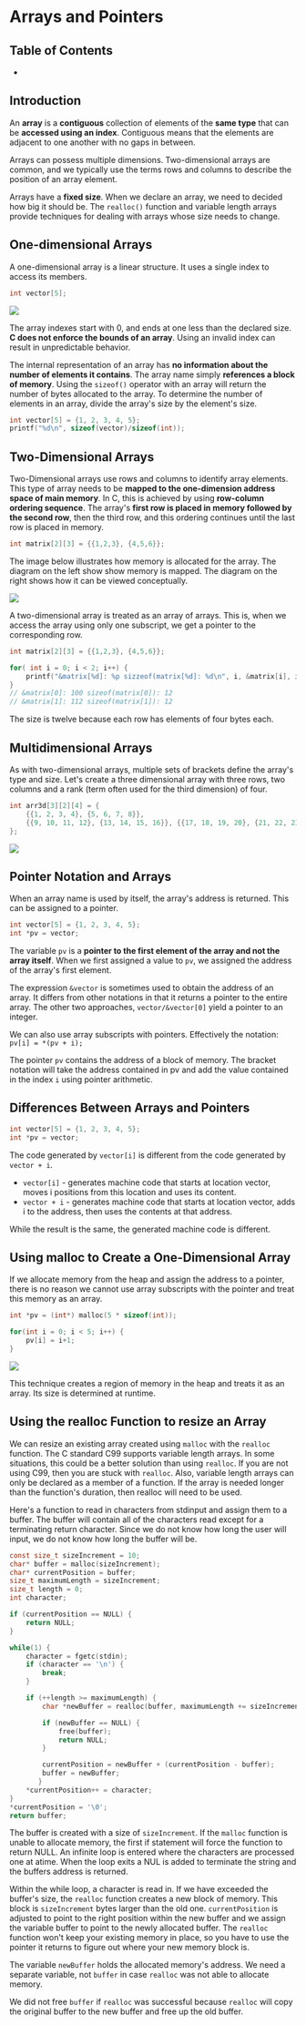 # Arrays and Pointers

## Table of Contents

* [](#)

## Introduction

An **array** is a **contiguous** collection of elements of the **same type** that can be **accessed using an index**. Contiguous means that the elements are adjacent to one another with no gaps in between. 

Arrays can possess multiple dimensions. Two-dimensional arrays are common, and we typically use the terms rows and columns to describe the position of an array element.

Arrays have a **fixed size**. When we declare an array, we need to decided how big it should be. The `realloc()` function and variable length arrays provide techniques for dealing with arrays whose size needs to change.

## One-dimensional Arrays

A one-dimensional array is a linear structure. It uses a single index to access its members. 

```c
int vector[5];
```

<img src="4_resources/arr_alloc.png">

The array indexes start with 0, and ends at one less than the declared size. **C does not enforce the bounds of an array**. Using an invalid index can result in unpredictable behavior.

The internal representation of an array has **no information about the number of elements it contains**. The array name simply **references a block of memory**. Using the `sizeof()` operator with an array will return the number of bytes allocated to the array. To determine the number of elements in an array, divide the array's size by the element's size.

```c
int vector[5] = {1, 2, 3, 4, 5};
printf("%d\n", sizeof(vector)/sizeof(int));
```

## Two-Dimensional Arrays

Two-Dimensional arrays use rows and columns to identify array elements. This type of array needs to be **mapped to the one-dimension address space of main memory**. In C, this is achieved by using **row-column ordering sequence**. The array's **first row is placed in memory followed by the second row**, then the third row, and this ordering continues until the last row is placed in memory.

```c
int matrix[2][3] = {{1,2,3}, {4,5,6}};
```

The image below illustrates how memory is allocated for the array. The diagram on the left show show memory is mapped. The diagram on the right shows how it can be viewed conceptually.

<img src="4_resources/two_dimension.png">

A two-dimensional array is treated as an array of arrays. This is, when we access the array using only one subscript, we get a pointer to the corresponding row. 

```c
int matrix[2][3] = {{1,2,3}, {4,5,6}};

for( int i = 0; i < 2; i++) {
    printf("&matrix[%d]: %p sizzeof(matrix[%d]: %d\n", i, &matrix[i], i, sizeof(matrix[i]);
}
// &matrix[0]: 100 sizeof(matrix[0]): 12
// &matrix[1]: 112 sizeof(matrix[1]): 12
```

The size is twelve because each row has elements of four bytes each.

## Multidimensional Arrays

As with two-dimensional arrays, multiple sets of brackets define the array's type and size. Let's create a three dimensional array with three rows, two columns and a rank (term often used for the third dimension) of four.


```c
int arr3d[3][2][4] = {
    {{1, 2, 3, 4}, {5, 6, 7, 8}},
    {{9, 10, 11, 12}, {13, 14, 15, 16}}, {{17, 18, 19, 20}, {21, 22, 23, 24}}
};
```

<img src="4_resources/three_dimension.png">

## Pointer Notation and Arrays

When an array name is used by itself, the array's address is returned. This can be assigned to a pointer.

```c
int vector[5] = {1, 2, 3, 4, 5};
int *pv = vector;
```

The variable `pv` is a **pointer to the first element of the array and not the array itself**. When we first assigned a value to `pv`, we assigned the address of the array's first element.

The expression `&vector` is sometimes used to obtain the address of an array. It differs from other notations in that it returns a pointer to the entire array. The other two approaches, `vector/&vector[0]` yield a pointer to an integer. 

We can also use array subscripts with pointers. Effectively the notation: `pv[i] = *(pv + i);`

The pointer `pv` contains the address of a block of memory. The bracket notation will take the address contained in pv and add the value contained in the index `i` using pointer arithmetic.

## Differences Between Arrays and Pointers

```c
int vector[5] = {1, 2, 3, 4, 5};
int *pv = vector;
```

The code generated by `vector[i]` is different from the code generated by `vector + i`.
* `vector[i]` - generates machine code that starts at location vector, moves i positions from this location and uses its content.
* `vector + i` - generates machine code that starts at location vector, adds i to the address, then uses the contents at that address.

While the result is the same, the generated machine code is different.

## Using malloc to Create a One-Dimensional Array

If we allocate memory from the heap and assign the address to a pointer, there is no reason we cannot use array subscripts with the pointer and treat this memory as an array.

```c
int *pv = (int*) malloc(5 * sizeof(int));

for(int i = 0; i < 5; i++) {
    pv[i] = i+1;
}
```

<img src="4_resources/arr_heap.png">

This technique creates a region of memory in the heap and treats it as an array. Its size is determined at runtime. 

## Using the realloc Function to resize an Array

We can resize an existing array created using `malloc` with the `realloc` function. The C standard C99 supports variable length arrays. In some situations, this could be a better solution than using `realloc`. If you are not using C99, then you are stuck with `realloc`. Also, variable length arrays can only be declared as a member of a function. If the array is needed longer than the function's duration, then realloc will need to be used. 

Here's a function to read in characters from stdinput and assign them to a buffer. The buffer will contain all of the characters read except for a terminating return character. Since we do not know how long the user will input, we do not know how long the buffer will be.

```c
const size_t sizeIncrement = 10;
char* buffer = malloc(sizeIncrement);
char* currentPosition = buffer;
size_t maximumLength = sizeIncrement;
size_t length = 0;
int character;

if (currentPosition == NULL) {
    return NULL;
}

while(1) {
    character = fgetc(stdin);
    if (character == '\n') {
        break;
    }

    if (++length >= maximumLength) {
        char *newBuffer = realloc(buffer, maximumLength += sizeIncrement);

        if (newBuffer == NULL) {
            free(buffer);
            return NULL;
        }

        currentPosition = newBuffer + (currentPosition - buffer);
        buffer = newBuffer;
       }
    *currentPosition++ = character;
}
*currentPosition = '\0';
return buffer;
```

The buffer is created with a size of `sizeIncrement`. If the `malloc` function is unable to allocate memory, the first if statement will force the function to return NULL. An infinite loop is entered where the characters are processed one at atime. When the loop exits a NUL is added to terminate the string and the buffers address is returned.

Within the while loop, a character is read in. If we have exceeded the buffer's size, the `realloc` function creates a new block of memory. This block is `sizeIncrement` bytes larger than the old one. `currentPosition` is adjusted to point to the right position within the new buffer and we assign the variable buffer to point to the newly allocated buffer. The `realloc` function won't keep your existing memory in place, so you have to use the pointer it returns to figure out where your new memory block is.

The variable `newBuffer` holds the allocated memory's address. We need a separate variable, not `buffer` in case `realloc` was not able to allocate memory. 

We did not free `buffer` if `realloc` was successful because `realloc` will copy the original buffer to the new buffer and free up the old buffer. 